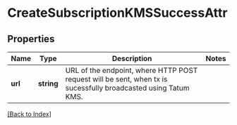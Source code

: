# CreateSubscriptionKMSSuccessAttr

## Properties

Name | Type | Description | Notes
------------ | ------------- | ------------- | -------------
**url** | **string** | URL of the endpoint, where HTTP POST request will be sent, when tx is sucessfully broadcasted using Tatum KMS. |

[[Back to Index]](../index.md)
